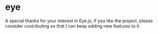 # eye
 A special thanks for your interest in Eye.js, if you like the project, please consider contributing so that I can keep adding new features to it.
